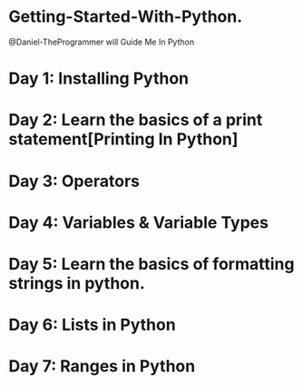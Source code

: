 # Getting-Started-With-Python.
@Daniel-TheProgrammer will Guide Me In Python

# Day 1: Installing Python
# Day 2: Learn the basics of a print statement[Printing In Python]
# Day 3: Operators
# Day 4: Variables & Variable Types
# Day 5: Learn the basics of formatting strings in python.
# Day 6: Lists in Python
# Day 7: Ranges in Python

